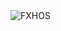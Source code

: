 <div align="justify">
<picture>
    <source media="(prefers-color-scheme: dark)" srcset="https://i.ibb.co/Psy1Jxwq/output-gif.gif">
    <source media="(prefers-color-scheme: light)" srcset="https://i.ibb.co/Psy1Jxwq/output-gif.gif">
    <img alt="FXHOS" src="https://i.ibb.co/Psy1Jxwq/output-gif.gif">
</picture>
</div>